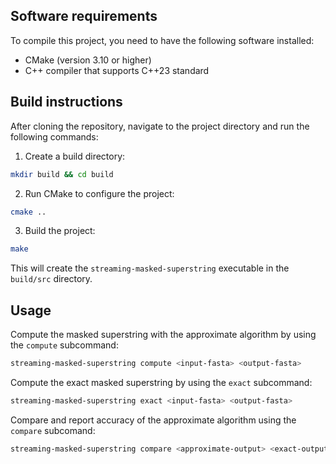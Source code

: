 ## Software requirements

To compile this project, you need to have the following software installed:
- CMake (version 3.10 or higher)
- C++ compiler that supports C++23 standard

## Build instructions

After cloning the repository, navigate to the project directory and run the following commands:

1. Create a build directory:
```bash
mkdir build && cd build
```
2. Run CMake to configure the project:
```bash
cmake ..
```
3. Build the project:
```bash
make
```

This will create the `streaming-masked-superstring` executable in the
`build/src` directory.

## Usage

Compute the masked superstring with the approximate algorithm by using the
`compute` subcommand:
```bash
streaming-masked-superstring compute <input-fasta> <output-fasta>
```

Compute the exact masked superstring by using the `exact` subcommand:
```bash
streaming-masked-superstring exact <input-fasta> <output-fasta>
```

Compare and report accuracy of the approximate algorithm using the `compare`
subcomand:
```bash
streaming-masked-superstring compare <approximate-output> <exact-output>
```
